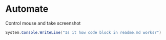 # Automate
Control mouse and take screenshot

~~~cs
System.Console.WriteLine("Is it how code block in readme.md works?")
~~~

